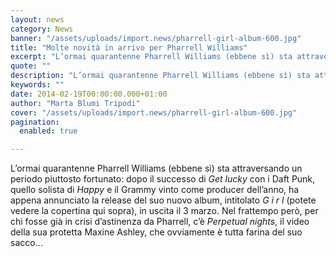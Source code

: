 ```yaml
---
layout: news
category: News
banner: "/assets/uploads/import.news/pharrell-girl-album-600.jpg"
title: "Molte novità in arrivo per Pharrell Williams"
excerpt: "L’ormai quarantenne Pharrell Williams (ebbene sì) sta attraversando un periodo piuttosto fortunato: dopo il successo di Get lucky con i Daft Punk, quello solista di Happy e il Grammy vinto come producer dell’anno, ha appena annunciato la release del suo nuovo album, intitolato G i r l (potete vedere la copertina qui sopra), in uscita il [&hellip"
quote: ""
description: "L’ormai quarantenne Pharrell Williams (ebbene sì) sta attraversando un periodo piuttosto fortunato: dopo il successo di Get lucky con i Daft Punk, quello solista di Happy e il Grammy vinto come producer dell’anno, ha appena annunciato la release del suo nuovo album, intitolato G i r l (potete vedere la copertina qui sopra), in uscita il [&hellip"
keywords: ""
date: 2014-02-19T00:00:00.000+01:00
author: "Marta Blumi Tripodi"
cover: "/assets/uploads/import.news/pharrell-girl-album-600.jpg"
pagination:
  enabled: true

---
```


[](https://hotmc.com/molte-novita-in-arrivo-per-pharrell-williams/pharrell-girl-album-600/)

L’ormai quarantenne Pharrell Williams (ebbene sì) sta attraversando un periodo piuttosto fortunato: dopo il successo di _Get lucky_ con i Daft Punk, quello solista di _Happy_ e il Grammy vinto come producer dell’anno, ha appena annunciato la release del suo nuovo album, intitolato _G i r l_ (potete vedere la copertina qui sopra), in uscita il 3 marzo. Nel frattempo però, per chi fosse già in crisi d’astinenza da Pharrell, c’è _Perpetual nights_, il video della sua protetta Maxine Ashley, che ovviamente è tutta farina del suo sacco…